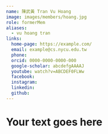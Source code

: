 ```yaml
---
name: 陳武黃 Tran Vu Hoang 
image: images/members/hoang.jpg 
role: formerMem
aliases:
  - vu hoang tran
links:
  home-page: https://example.com/
  email: example@cs.nycu.edu.tw
  phone: 
  orcid: 0000-0000-0000-000
  google-scholar: abcdefgAAAAJ
  youtube: watch?v=ABCDEF0FLWw
  facebook:
  instagram:
  linkedin:
  github:
---
```

# Your text goes here
